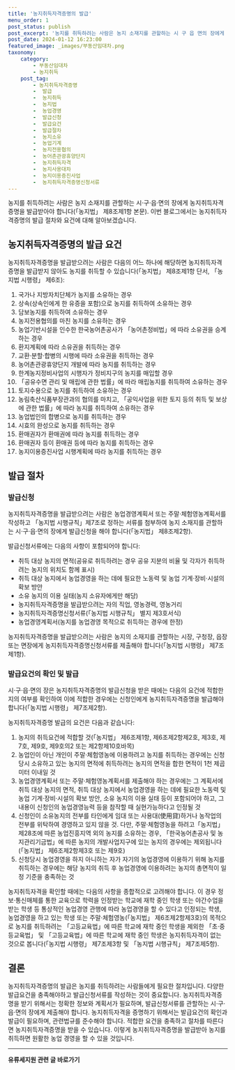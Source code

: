 ```yaml
---
title: '농지취득자격증명의 발급'
menu_order: 1
post_status: publish
post_excerpt: '농지를 취득하려는 사람은 농지 소재지를 관할하는 시 구 읍 면의 장에게 농지취득자격증명을 발급받아야 합니다  농지법  제8조제1항 본문 . 이번 블로그에서는 농지취득자격증명의 발급 절차와 요건에 대해 알아보겠습니다.'
post_date: 2024-01-12 16:23:00
featured_image: _images/부동산임대차.png
taxonomy:
    category:
        - 부동산임대차
        - 농지취득
    post_tag:
        - 농지취득자격증명
        -  발급
        -  농지취득
        -  농지법
        -  농업경영
        -  발급신청
        -  발급요건
        -  발급절차
        -  농지소유
        -  농업기계
        -  농지전용협의
        -  농어촌관광휴양단지
        -  농지취득자격
        -  농지사용대차
        -  농지이용증진사업
        -  농지취득자격증명신청서류
---
```



농지를 취득하려는 사람은 농지 소재지를 관할하는 시·구·읍·면의 장에게 농지취득자격증명을 발급받아야 합니다(「농지법」 제8조제1항 본문). 이번 블로그에서는 농지취득자격증명의 발급 절차와 요건에 대해 알아보겠습니다.

## 농지취득자격증명의 발급 요건

농지취득자격증명을 발급받으려는 사람은 다음의 어느 하나에 해당하면 농지취득자격증명을 발급받지 않아도 농지를 취득할 수 있습니다(「농지법」 제8조제1항 단서, 「농지법 시행령」 제6조):

1. 국가나 지방자치단체가 농지를 소유하는 경우
2. 상속(상속인에게 한 유증을 포함)으로 농지를 취득하여 소유하는 경우
3. 담보농지를 취득하여 소유하는 경우
4. 농지전용협의를 마친 농지를 소유하는 경우
5. 농업기반시설을 인수한 한국농어촌공사가 「농어촌정비법」에 따라 소유권을 승계하는 경우
6. 환지계획에 따라 소유권을 취득하는 경우
7. 교환·분할·합병의 시행에 따라 소유권을 취득하는 경우
8. 농어촌관광휴양단지 개발에 따라 농지를 취득하는 경우
9. 한계농지정비사업의 시행자가 정비지구의 농지를 매입할 경우
10. 「공유수면 관리 및 매립에 관한 법률」에 따라 매립농지를 취득하여 소유하는 경우
11. 토지수용으로 농지를 취득하여 소유하는 경우
12. 농림축산식품부장관과의 협의를 마치고, 「공익사업을 위한 토지 등의 취득 및 보상에 관한 법률」에 따라 농지를 취득하여 소유하는 경우
13. 농업법인의 합병으로 농지를 취득하는 경우
14. 시효의 완성으로 농지를 취득하는 경우
15. 환매권자가 환매권에 따라 농지를 취득하는 경우
16. 환매권자 등이 환매권 등에 따라 농지를 취득하는 경우
17. 농지이용증진사업 시행계획에 따라 농지를 취득하는 경우

## 발급 절차

### 발급신청

농지취득자격증명을 발급받으려는 사람은 농업경영계획서 또는 주말·체험영농계획서를 작성하고 「농지법 시행규칙」제7조로 정하는 서류를 첨부하여 농지 소재지를 관할하는 시·구·읍·면의 장에게 발급신청을 해야 합니다(「농지법」 제8조제2항).

발급신청서류에는 다음의 사항이 포함되어야 합니다:

- 취득 대상 농지의 면적(공유로 취득하려는 경우 공유 지분의 비율 및 각자가 취득하려는 농지의 위치도 함께 표시)
- 취득 대상 농지에서 농업경영을 하는 데에 필요한 노동력 및 농업 기계·장비·시설의 확보 방안
- 소유 농지의 이용 실태(농지 소유자에게만 해당)
- 농지취득자격증명을 발급받으려는 자의 직업, 영농경력, 영농거리
- 농지취득자격증명신청서류(「농지법 시행규칙」 별지 제3호서식)
- 농업경영계획서(농지를 농업경영 목적으로 취득하는 경우에 한정)

농지취득자격증명을 발급받으려는 사람은 농지의 소재지를 관할하는 시장, 구청장, 읍장 또는 면장에게 농지취득자격증명신청서류를 제출해야 합니다(「농지법 시행령」 제7조제1항).

### 발급요건의 확인 및 발급

시·구·읍·면의 장은 농지취득자격증명의 발급신청을 받은 때에는 다음의 요건에 적합한지의 여부를 확인하여 이에 적합한 경우에는 신청인에게 농지취득자격증명을 발급해야 합니다(「농지법 시행령」 제7조제2항).

농지취득자격증명 발급의 요건은 다음과 같습니다:

1. 농지의 취득요건에 적합할 것(「농지법」 제6조제1항, 제6조제2항제2호, 제3호, 제7호, 제9호, 제9호의2 또는 제2항제10호바목)
2. 농업인이 아닌 개인이 주말·체험영농에 이용하려고 농지를 취득하는 경우에는 신청 당시 소유하고 있는 농지의 면적에 취득하려는 농지의 면적을 합한 면적이 1천 제곱미터 이내일 것
3. 농업경영계획서 또는 주말·체험영농계획서를 제출해야 하는 경우에는 그 계획서에 취득 대상 농지의 면적, 취득 대상 농지에서 농업경영을 하는 데에 필요한 노동력 및 농업 기계·장비·시설의 확보 방안, 소유 농지의 이용 실태 등이 포함되어야 하고, 그 내용이 신청인의 농업경영능력 등을 참작할 때 실현가능하다고 인정될 것
4. 신청인이 소유농지의 전부를 타인에게 임대 또는 사용대(使用貸)하거나 농작업의 전부를 위탁하여 경영하고 있지 않을 것. 다만, 주말·체험영농을 하려고「농지법」 제28조에 따른 농업진흥지역 외의 농지를 소유하는 경우, 「한국농어촌공사 및 농지관리기금법」에 따른 농지의 개발사업지구에 있는 농지의 경우에는 제외됩니다(「농지법」 제6조제2항제3호 또는 제9호)
5. 신청당시 농업경영을 하지 아니하는 자가 자기의 농업경영에 이용하기 위해 농지를 취득하는 경우에는 해당 농지의 취득 후 농업경영에 이용하려는 농지의 총면적이 일정 기준을 충족하는 것

농지취득자격을 확인할 때에는 다음의 사항을 종합적으로 고려해야 합니다. 이 경우 정보·통신매체를 통한 교육으로 학력을 인정받는 학교에 재학 중인 학생 또는 야간수업을 받는 학생 등 통상적인 농업경영 관행에 따라 농업경영을 할 수 있다고 인정되는 학생, 농업경영을 하고 있는 학생 또는 주말·체험영농(「농지법」 제6조제2항제3호)의 목적으로 농지를 취득하려는 「고등교육법」에 따른 학교에 재학 중인 학생을 제외한 「초·중등교육법」 및 「고등교육법」에 따른 학교에 재학 중인 학생은 농지취득자격이 없는 것으로 봅니다(「농지법 시행령」 제7조제3항 및 「농지법 시행규칙」 제7조제5항).

## 결론

농지취득자격증명의 발급은 농지를 취득하려는 사람들에게 필요한 절차입니다. 다양한 발급요건을 충족해야하고 발급신청서류를 작성하는 것이 중요합니다. 농지취득자격증명을 받기 위해서는 정확한 정보와 계획서가 필요하며, 발급신청서류를 관할하는 시·구·읍·면의 장에게 제출해야 합니다. 농지취득자격을 증명하기 위해서는 발급요건의 확인과 발급이 필요하며, 관련법규를 준수해야 합니다. 적합한 요건을 충족하고 절차를 따른다면 농지취득자격증명을 받을 수 있습니다. 이렇게 농지취득자격증명을 발급받아 농지를 취득하면 원활한 농업 경영을 할 수 있을 것입니다.
<!-- wp:separator -->
<hr class="wp-block-separator has-alpha-channel-opacity"/>
<!-- /wp:separator -->

<!-- wp:group {"backgroundColor":"base","layout":{"type":"constrained"}} -->
<div class="wp-block-group has-base-background-color has-background"><!-- wp:paragraph {"align":"center","fontSize":"medium"} -->
<p class="has-text-align-center has-large-font-size"><strong>유류세지원 관련 글 바로가기</strong></p>
<!-- /wp:paragraph -->


<!-- wp:latest-posts
{"categories":[{"id":14360,"count":19,"description":"","link":"https://uknowlaw.com/category/%ec%9c%a0%eb%a5%98%ec%84%b8%ec%a7%80%ec%9b%90/","name":"유류세지원","slug":"유류세지원","taxonomy":"category","parent":0,"meta":[],"_links":{"self":[{"href":"https://uknowlaw.com/wp-json/wp/v2/categories/14360"}],"collection":[{"href":"https://uknowlaw.com/wp-json/wp/v2/categories"}],"about":[{"href":"https://uknowlaw.com/wp-json/wp/v2/taxonomies/category"}],"wp:post_type":[{"href":"https://uknowlaw.com/wp-json/wp/v2/posts?categories=14360"}],"curies":[{"name":"wp","href":"https://api.w.org/{rel}","templated":true}]}}],"postsToShow":100,"excerptLength":28,"postLayout":"grid","columns":2,"featuredImageAlign":"left","featuredImageSizeSlug":"large","fontSize":"small"} /--></div>
<!-- /wp:group -->